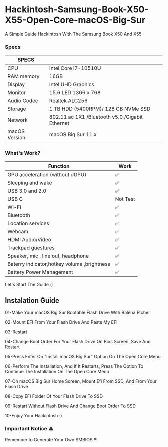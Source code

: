 # Hackintosh-Samsung-Book-X50-X55-Open-Core-macOS-Big-Sur
A Simple Guide Hackintosh With The Samsung Book X50 And X55





### Specs

|SPECS| |
|---|---|
|CPU|Intel Core i7-10510U|
|RAM memory|16GB|
|Display|Intel UHD Graphics|
|Monitor|15.6 LED 1366 x 768|
|Audio Codec|Realtek ALC256|
|Storage|1 TB HDD (5400RPM)/ 128 GB NVMe SSD|
|Network|802.11 ac 1X1 /Bluetooth v5.0 /Gigabit Ethernet|
|macOS Version: |macOS Big Sur 11.x|

### What's Work?

| Function| Work|
|---------------|-----------------------------------------------|
|GPU acceleration (without dGPU)|✅|
|Sleeping and wake|✅|
|USB 3.0 and 2.0|✅|
|USB C |Not Test|
|Wi-Fi |✅|
|Bluetooth|✅|
|Location services|✅|
|Webcam|✅|
|HDMI Audio/Video |✅|
|Trackpad guestures|✅|
|Speaker, mic , line out, headphone|✅|
|Baterry indicator,hotkey volume ,brightness|✅|
|Battery Power Management |✅|

Let's Start The Guide :)

## Instalation Guide

01-Make Your macOS Big Sur Bootable Flash Drive With Balena Etcher

02-Mount EFI From Your Flash Drive And Paste My EFI

03-Restart

04-Change Boot Order For Your Flash Drive On Bios Screen, Save And Restart

05-Press Enter On "Install macOS Big Sur" Option On The Open Core Menu

06-Perform The Installation, And If It Restarts, Press The Option To Continue The Installation On The Open Core Menu

07-On macOS Big Sur Home Screen, Mount Efi From SSD, And From Your Flash Drive

08-Copy EFI Folder Of Your Flash Drive To SSD

09-Restart Without Flash Drive And Change Boot Order To SSD

10-Enjoy Your Hackintosh :)

### Important Notice ⚠️

Remember to Generate Your Own SMBIOS !!!
